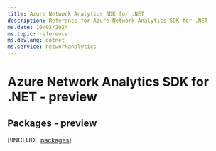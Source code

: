 ```yaml
---
title: Azure Network Analytics SDK for .NET
description: Reference for Azure Network Analytics SDK for .NET
ms.date: 10/02/2024
ms.topic: reference
ms.devlang: dotnet
ms.service: networkanalytics
---
```

# Azure Network Analytics SDK for .NET - preview
## Packages - preview
[!INCLUDE [packages](network-analytics-index.md)]